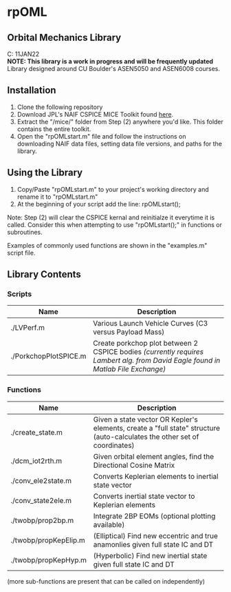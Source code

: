# rpOML
## Orbital Mechanics Library
C: 11JAN22  <br />
**NOTE: This library is a work in progress and will be frequently updated** <br />
Library designed around CU Boulder's ASEN5050 and ASEN6008 courses.


## Installation
1. Clone the following repository
2. Download JPL's NAIF CSPICE MICE Toolkit found [here](https://naif.jpl.nasa.gov/naif/toolkit.html).
3. Extract the "/mice/" folder from Step (2) anywhere you'd like. This folder contains the entire toolkit.
5. Open the "rpOMLstart.m" file and follow the instructions on downloading NAIF data files, setting data file versions, and paths for the library.

## Using the Library
1. Copy/Paste "rpOMLstart.m" to your project's working directory and rename it to "rpOMLstart.m"
2. At the beginning of your script add the line: rpOMLstart();

Note: Step (2) will clear the CSPICE kernal and reinitialze it everytime it is called. Consider this when attempting to use "rpOMLstart();" in functions or subroutines. 

Examples of commonly used functions are shown in the "examples.m" script file.


## Library Contents
### Scripts
| Name | Description |
| ----------- | ----------- |
| ./LVPerf.m  | Various Launch Vehicle Curves (C3 versus Payload Mass) |
| ./PorkchopPlotSPICE.m | Create porkchop plot between 2 CSPICE bodies *(currently requires Lambert alg. from David Eagle found in Matlab File Exchange)* |

### Functions
| Name | Description |
| ----------- | ----------- |
| ./create_state.m | Given a state vector OR Kepler's elements, create a "full state" structure (auto-calculates the other set of coordinates) |
| ./dcm_iot2rth.m | Given orbital element angles, find the Directional Cosine Matrix |
| ./conv_ele2state.m | Converts Keplerian elements to inertial state vector | 
| ./conv_state2ele.m | Converts inertial state vector to Keplerian elements |
| ./twobp/prop2bp.m | Integrate 2BP EOMs (optional plotting available) |
| ./twobp/propKepElip.m | (Elliptical) Find new eccentric and true anamonlies given full state IC and DT |
| ./twobp/propKepHyp.m | (Hyperbolic)  Find new inertial state given full state IC and DT |

(more sub-functions are present that can be called on independently)
